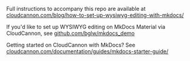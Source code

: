 Full instructions to accompany this repo are available at [cloudcannon.com/blog/how-to-set-up-wysiwyg-editing-with-mkdocs/](https://cloudcannon.com/blog/how-to-set-up-wysiwyg-editing-with-mkdocs/)

If you'd like to set up WYSIWYG editing on MkDocs Material via CloudCannon, see [github.com/bglw/mkdocs_demo](https://github.com/bglw/mkdocs_demo)

Getting started on CloudCannon with MkDocs? See [cloudcannon.com/documentation/guides/mkdocs-starter-guide/](https://cloudcannon.com/documentation/guides/mkdocs-starter-guide/)
